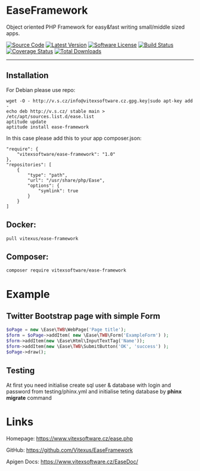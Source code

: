 EaseFramework
=============

Object oriented PHP Framework for easy&fast writing small/middle sized apps.

[![Source Code](http://img.shields.io/badge/source-Vitexus/EaseFramework-blue.svg?style=flat-square)](https://github.com/Vitexus/EaseFramework)
[![Latest Version](https://img.shields.io/github/release/Vitexus/EaseFramework.svg?style=flat-square)](https://github.com/Vitexus/EaseFramework/releases)
[![Software License](https://img.shields.io/badge/license-GPL-brightgreen.svg?style=flat-square)](https://github.com/Vitexus/EaseFramework/blob/master/LICENSE)
[![Build Status](https://img.shields.io/travis/Vitexus/EaseFramework/master.svg?style=flat-square)](https://travis-ci.org/Vitexus/EaseFramework)
[![Coverage Status](https://img.shields.io/coveralls/Vitexus/EaseFramework/master.svg?style=flat-square)](https://coveralls.io/r/Vitexus/EaseFramework?branch=master)
[![Total Downloads](https://img.shields.io/packagist/dt/vitexsoftware/ease-framework.svg?style=flat-square)](https://packagist.org/packages/vitexsoftware/ease-framework)

---


Installation
------------

For Debian please use repo:

    wget -O - http://v.s.cz/info@vitexsoftware.cz.gpg.key|sudo apt-key add -
    echo deb http://v.s.cz/ stable main > /etc/apt/sources.list.d/ease.list
    aptitude update
    aptitude install ease-framework

In this case please add this to your app composer.json:

    "require": {
        "vitexsoftware/ease-framework": "1.0"
    },
    "repositories": [
        {
            "type": "path",
            "url": "/usr/share/php/Ease",
            "options": {
                "symlink": true
            }
        }
    ]



Docker:
-------

    pull vitexus/ease-framework

Composer:
---------
    composer require vitexsoftware/ease-framework
    


Example
=======

Twitter Bootstrap page with simple Form
----------------------

```php
$oPage = new \Ease\TWB\WebPage('Page title');
$form = $oPage->addItem( new \Ease\TWB\Form('ExampleForm') );
$form->addItem(new \Ease\Html\InputTextTag('Name'));
$form->addItem(new \Ease\TWB\SubmitButton('OK', 'success') );
$oPage->draw();
```

Testing
-------

At first you need initialise create sql user & database with login and password 
from testing/phinx.yml and initialise teting database by **phinx migrate** 
command

Links
=====

Homepage: https://www.vitexsoftware.cz/ease.php

GitHub: https://github.com/Vitexus/EaseFramework

Apigen Docs: https://www.vitexsoftware.cz/EaseDoc/

